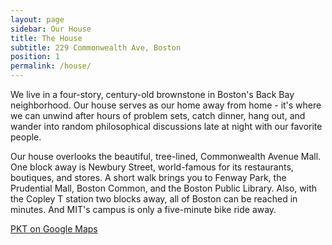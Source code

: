 ```yaml
---
layout: page
sidebar: Our House
title: The House
subtitle: 229 Commonwealth Ave, Boston
position: 1
permalink: /house/
---
```

We live in a four-story, century-old brownstone in Boston's Back Bay neighborhood. Our house serves as our home away from home - it's where we can unwind after hours of problem sets, catch dinner, hang out, and wander into random philosophical discussions late at night with our favorite people.

Our house overlooks the beautiful, tree-lined, Commonwealth Avenue Mall. One block away is Newbury Street, world-famous for its restaurants, boutiques, and stores. A short walk brings you to Fenway Park, the Prudential Mall, Boston Common, and the Boston Public Library. Also, with the Copley T station two blocks away, all of Boston can be reached in minutes. And MIT's campus is only a five-minute bike ride away.

[PKT on Google Maps](https://www.google.com/maps/place/Phi+Kappa+Theta+Fraternity/@42.3512454,-71.0844508,17z/data=!4m13!1m7!3m6!1s0x89e37a0ed6540ebd:0xe68cfad8e3783ebc!2s229+Commonwealth+Avenue,+Boston,+MA+02116!3b1!8m2!3d42.3512454!4d-71.0822621!3m4!1s0x89e37a0ed70c1b8d:0x44ecfed6155f9c34!8m2!3d42.3512454!4d-71.0822621)
